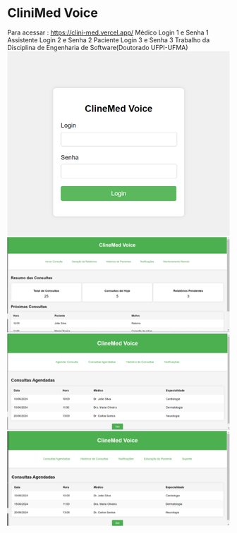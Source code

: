 # CliniMed Voice
Para acessar : https://clini-med.vercel.app/ 
Médico Login 1 e Senha 1
Assistente Login 2 e Senha 2
Paciente Login 3 e Senha 3
Trabalho da Disciplina de Engenharia de Software(Doutorado UFPI-UFMA)
![img1](https://github.com/Lucasm12/CliniMed/blob/main/1.png)
![img2](https://github.com/Lucasm12/CliniMed/blob/main/2.png)
![img3](https://github.com/Lucasm12/CliniMed/blob/main/3.png)
![img4](https://github.com/Lucasm12/CliniMed/blob/main/4.png)
